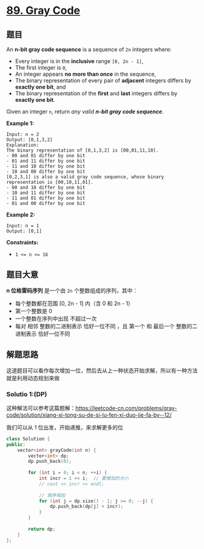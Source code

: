 # [89. Gray Code](https://leetcode.com/problems/gray-code/)

## 题目

An **n-bit gray code sequence** is a sequence of `2n` integers where:

- Every integer is in the **inclusive** range `[0, 2n - 1]`,
- The first integer is `0`,
- An integer appears **no more than once** in the sequence,
- The binary representation of every pair of **adjacent** integers differs by **exactly one bit**, and
- The binary representation of the **first** and **last** integers differs by **exactly one bit**.

Given an integer `n`, return *any valid **n-bit gray code sequence***.

 

**Example 1:**

```
Input: n = 2
Output: [0,1,3,2]
Explanation:
The binary representation of [0,1,3,2] is [00,01,11,10].
- 00 and 01 differ by one bit
- 01 and 11 differ by one bit
- 11 and 10 differ by one bit
- 10 and 00 differ by one bit
[0,2,3,1] is also a valid gray code sequence, whose binary representation is [00,10,11,01].
- 00 and 10 differ by one bit
- 10 and 11 differ by one bit
- 11 and 01 differ by one bit
- 01 and 00 differ by one bit
```

**Example 2:**

```
Input: n = 1
Output: [0,1]
```

 

**Constraints:**

- `1 <= n <= 16`

## 题目大意

**n 位格雷码序列** 是一个由 `2n` 个整数组成的序列，其中：

* 每个整数都在范围 [0, 2n - 1] 内（含 0 和 2n - 1）
* 第一个整数是 0
* 一个整数在序列中出现 不超过一次
* 每对 相邻 整数的二进制表示 恰好一位不同 ，且
  第一个 和 最后一个 整数的二进制表示 恰好一位不同

## 解题思路

这道题目可以看作每次增加一位，然后去从上一种状态开始求解，所以有一种方法就是利用动态规划来做

### Solutio 1:(DP)

这种解法可以参考这篇题解：https://leetcode-cn.com/problems/gray-code/solution/xiang-xi-tong-su-de-si-lu-fen-xi-duo-jie-fa-by--12/

我们可以从 1 位出发，开始递推，来求解更多的位

````c++
class Solution {
public:
    vector<int> grayCode(int n) {
        vector<int> dp;
        dp.push_back(0);
        
        for (int i = 0; i < n; ++i) {
            int incr = 1 << i;  // 要增加的大小
            // cout << incr << endl;
            
            // 倒序相加
            for (int j = dp.size() - 1; j >= 0; --j) {
                dp.push_back(dp[j] + incr);
            }
        }
        
        return dp;
    }
};
````

